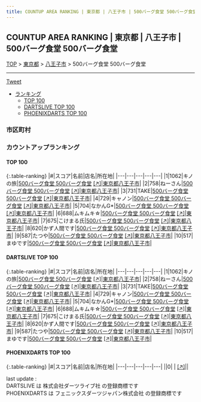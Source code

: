 ```yaml
---
title: COUNTUP AREA RANKING | 東京都 | 八王子市 | 500バーグ食堂 500バーグ食堂
---
```

## COUNTUP AREA RANKING | 東京都 | 八王子市 | 500バーグ食堂 500バーグ食堂

[TOP](/darts/rank/) > [東京都](/darts/rank/東京都/) > [八王子市](/darts/rank/東京都/八王子市/) > 500バーグ食堂 500バーグ食堂

___

<a href="https://twitter.com/share?ref_src=twsrc%5Etfw" data-text="COUNTUP AREA RANKING | 東京都八王子市500バーグ食堂 500バーグ食堂" class="twitter-share-button" data-hashtags="DARTSLIVE,PHOENIXDARTS,darts,ダーツ" data-show-count="false">Tweet</a>

* [ランキング](#カウントアップランキング)
    * [TOP 100](#top-100)
    * [DARTSLIVE TOP 100](#dartslive-top-100)
    * [PHOENIXDARTS TOP 100](#phoenixdarts-top-100)

### 市区町村

<ul>

</ul>

### カウントアップランキング

#### TOP 100



{:.table-ranking}
|#|スコア|名前|店名|所在地|
|---|---|---|---|---|
|1|1062|<span class="rank-name-dl">キノの旅</span>|<a href="/darts/rank/shops/1d196829f56ab8f70d9b047a20a7ba1e.html">500バーグ食堂 500バーグ食堂</a> <a href="https://search.dartslive.com/jp/shop/1d196829f56ab8f70d9b047a20a7ba1e">[↗]</a>|<a href="/darts/rank/東京都/八王子市">東京都八王子市</a>|
|2|758|<span class="rank-name-dl">ねーさん</span>|<a href="/darts/rank/shops/1d196829f56ab8f70d9b047a20a7ba1e.html">500バーグ食堂 500バーグ食堂</a> <a href="https://search.dartslive.com/jp/shop/1d196829f56ab8f70d9b047a20a7ba1e">[↗]</a>|<a href="/darts/rank/東京都/八王子市">東京都八王子市</a>|
|3|731|<span class="rank-name-dl">TAKE</span>|<a href="/darts/rank/shops/1d196829f56ab8f70d9b047a20a7ba1e.html">500バーグ食堂 500バーグ食堂</a> <a href="https://search.dartslive.com/jp/shop/1d196829f56ab8f70d9b047a20a7ba1e">[↗]</a>|<a href="/darts/rank/東京都/八王子市">東京都八王子市</a>|
|4|729|<span class="rank-name-dl">キャノン</span>|<a href="/darts/rank/shops/1d196829f56ab8f70d9b047a20a7ba1e.html">500バーグ食堂 500バーグ食堂</a> <a href="https://search.dartslive.com/jp/shop/1d196829f56ab8f70d9b047a20a7ba1e">[↗]</a>|<a href="/darts/rank/東京都/八王子市">東京都八王子市</a>|
|5|704|<span class="rank-name-dl">なかんG*</span>|<a href="/darts/rank/shops/1d196829f56ab8f70d9b047a20a7ba1e.html">500バーグ食堂 500バーグ食堂</a> <a href="https://search.dartslive.com/jp/shop/1d196829f56ab8f70d9b047a20a7ba1e">[↗]</a>|<a href="/darts/rank/東京都/八王子市">東京都八王子市</a>|
|6|688|<span class="rank-name-dl">ムキムキ☆</span>|<a href="/darts/rank/shops/1d196829f56ab8f70d9b047a20a7ba1e.html">500バーグ食堂 500バーグ食堂</a> <a href="https://search.dartslive.com/jp/shop/1d196829f56ab8f70d9b047a20a7ba1e">[↗]</a>|<a href="/darts/rank/東京都/八王子市">東京都八王子市</a>|
|7|675|<span class="rank-name-dl">こけまる氏</span>|<a href="/darts/rank/shops/1d196829f56ab8f70d9b047a20a7ba1e.html">500バーグ食堂 500バーグ食堂</a> <a href="https://search.dartslive.com/jp/shop/1d196829f56ab8f70d9b047a20a7ba1e">[↗]</a>|<a href="/darts/rank/東京都/八王子市">東京都八王子市</a>|
|8|620|<span class="rank-name-dl">かず人間です</span>|<a href="/darts/rank/shops/1d196829f56ab8f70d9b047a20a7ba1e.html">500バーグ食堂 500バーグ食堂</a> <a href="https://search.dartslive.com/jp/shop/1d196829f56ab8f70d9b047a20a7ba1e">[↗]</a>|<a href="/darts/rank/東京都/八王子市">東京都八王子市</a>|
|9|587|<span class="rank-name-dl">たつや</span>|<a href="/darts/rank/shops/1d196829f56ab8f70d9b047a20a7ba1e.html">500バーグ食堂 500バーグ食堂</a> <a href="https://search.dartslive.com/jp/shop/1d196829f56ab8f70d9b047a20a7ba1e">[↗]</a>|<a href="/darts/rank/東京都/八王子市">東京都八王子市</a>|
|10|517|<span class="rank-name-dl">まゆです</span>|<a href="/darts/rank/shops/1d196829f56ab8f70d9b047a20a7ba1e.html">500バーグ食堂 500バーグ食堂</a> <a href="https://search.dartslive.com/jp/shop/1d196829f56ab8f70d9b047a20a7ba1e">[↗]</a>|<a href="/darts/rank/東京都/八王子市">東京都八王子市</a>|


#### DARTSLIVE TOP 100



{:.table-ranking}
|#|スコア|名前|店名|所在地|
|---|---|---|---|---|
|1|1062|<span class="rank-name-dl">キノの旅</span>|<a href="/darts/rank/shops/1d196829f56ab8f70d9b047a20a7ba1e.html">500バーグ食堂 500バーグ食堂</a> <a href="https://search.dartslive.com/jp/shop/1d196829f56ab8f70d9b047a20a7ba1e">[↗]</a>|<a href="/darts/rank/東京都/八王子市">東京都八王子市</a>|
|2|758|<span class="rank-name-dl">ねーさん</span>|<a href="/darts/rank/shops/1d196829f56ab8f70d9b047a20a7ba1e.html">500バーグ食堂 500バーグ食堂</a> <a href="https://search.dartslive.com/jp/shop/1d196829f56ab8f70d9b047a20a7ba1e">[↗]</a>|<a href="/darts/rank/東京都/八王子市">東京都八王子市</a>|
|3|731|<span class="rank-name-dl">TAKE</span>|<a href="/darts/rank/shops/1d196829f56ab8f70d9b047a20a7ba1e.html">500バーグ食堂 500バーグ食堂</a> <a href="https://search.dartslive.com/jp/shop/1d196829f56ab8f70d9b047a20a7ba1e">[↗]</a>|<a href="/darts/rank/東京都/八王子市">東京都八王子市</a>|
|4|729|<span class="rank-name-dl">キャノン</span>|<a href="/darts/rank/shops/1d196829f56ab8f70d9b047a20a7ba1e.html">500バーグ食堂 500バーグ食堂</a> <a href="https://search.dartslive.com/jp/shop/1d196829f56ab8f70d9b047a20a7ba1e">[↗]</a>|<a href="/darts/rank/東京都/八王子市">東京都八王子市</a>|
|5|704|<span class="rank-name-dl">なかんG*</span>|<a href="/darts/rank/shops/1d196829f56ab8f70d9b047a20a7ba1e.html">500バーグ食堂 500バーグ食堂</a> <a href="https://search.dartslive.com/jp/shop/1d196829f56ab8f70d9b047a20a7ba1e">[↗]</a>|<a href="/darts/rank/東京都/八王子市">東京都八王子市</a>|
|6|688|<span class="rank-name-dl">ムキムキ☆</span>|<a href="/darts/rank/shops/1d196829f56ab8f70d9b047a20a7ba1e.html">500バーグ食堂 500バーグ食堂</a> <a href="https://search.dartslive.com/jp/shop/1d196829f56ab8f70d9b047a20a7ba1e">[↗]</a>|<a href="/darts/rank/東京都/八王子市">東京都八王子市</a>|
|7|675|<span class="rank-name-dl">こけまる氏</span>|<a href="/darts/rank/shops/1d196829f56ab8f70d9b047a20a7ba1e.html">500バーグ食堂 500バーグ食堂</a> <a href="https://search.dartslive.com/jp/shop/1d196829f56ab8f70d9b047a20a7ba1e">[↗]</a>|<a href="/darts/rank/東京都/八王子市">東京都八王子市</a>|
|8|620|<span class="rank-name-dl">かず人間です</span>|<a href="/darts/rank/shops/1d196829f56ab8f70d9b047a20a7ba1e.html">500バーグ食堂 500バーグ食堂</a> <a href="https://search.dartslive.com/jp/shop/1d196829f56ab8f70d9b047a20a7ba1e">[↗]</a>|<a href="/darts/rank/東京都/八王子市">東京都八王子市</a>|
|9|587|<span class="rank-name-dl">たつや</span>|<a href="/darts/rank/shops/1d196829f56ab8f70d9b047a20a7ba1e.html">500バーグ食堂 500バーグ食堂</a> <a href="https://search.dartslive.com/jp/shop/1d196829f56ab8f70d9b047a20a7ba1e">[↗]</a>|<a href="/darts/rank/東京都/八王子市">東京都八王子市</a>|
|10|517|<span class="rank-name-dl">まゆです</span>|<a href="/darts/rank/shops/1d196829f56ab8f70d9b047a20a7ba1e.html">500バーグ食堂 500バーグ食堂</a> <a href="https://search.dartslive.com/jp/shop/1d196829f56ab8f70d9b047a20a7ba1e">[↗]</a>|<a href="/darts/rank/東京都/八王子市">東京都八王子市</a>|


#### PHOENIXDARTS TOP 100



{:.table-ranking}
|#|スコア|名前|店名|所在地|
|---|---|---|---|---|
||0|<span class="rank-name-dl"> </span>|<a href="/darts/rank/shops/.html"></a> <a href="">[↗]</a>|<a href="/darts/rank//"></a>|


<div class="footer border-top border-gray-light mt-5 pt-3 text-right text-gray">
    last update : <span style="font-weight: italic" id="foot_last_modified"></span><br />
    DARTSLIVE は 株式会社ダーツライブ社 の登録商標です<br />
    PHOENIXDARTS は フェニックスダーツジャパン株式会社 の登録商標です<br />
</div>

<script src="https://cdnjs.cloudflare.com/ajax/libs/jquery.tablesorter/2.31.3/js/jquery.tablesorter.min.js" integrity="sha512-qzgd5cYSZcosqpzpn7zF2ZId8f/8CHmFKZ8j7mU4OUXTNRd5g+ZHBPsgKEwoqxCtdQvExE5LprwwPAgoicguNg==" crossorigin="anonymous" referrerpolicy="no-referrer"></script>
<link rel="stylesheet" href="https://cdnjs.cloudflare.com/ajax/libs/jquery.tablesorter/2.31.3/css/theme.default.min.css" integrity="sha512-wghhOJkjQX0Lh3NSWvNKeZ0ZpNn+SPVXX1Qyc9OCaogADktxrBiBdKGDoqVUOyhStvMBmJQ8ZdMHiR3wuEq8+w==" crossorigin="anonymous" referrerpolicy="no-referrer" />
<script>
$(function() {
    $(".table-ranking").tablesorter({sortList:[[0, 0]]});
    $("#foot_last_modified").text(formatDate(new Date(document.lastModified), 'yyyy-MM-dd HH:mm:ss'));
});
</script>

<script async src="https://platform.twitter.com/widgets.js" charset="utf-8"></script>